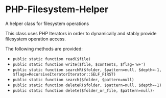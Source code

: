 # PHP-Filesystem-Helper
A helper class for filesystem operations

This class uses PHP Iterators in order to dynamically and stably provide filesystem operation access.

The following methods are provided:

- ```public static function read($file)```
- ```public static function write($file, $contents, $flag='w+')```
- ```public static function searchR($folder, $pattern=null, $depth=-1, $flags=RecursiveIteratorIterator::SELF_FIRST)```
- ```public static function search($folder, $pattern=null)```
- ```public static function deleteR($folder, $pattern=null, $depth=-1)```
- ```public static function delete($folder_or_file, $pattern=null)- ```
